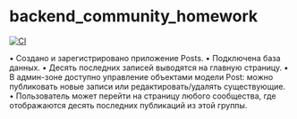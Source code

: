 # backend_community_homework

[![CI](https://github.com/yandex-praktikum/hw02_community/actions/workflows/python-app.yml/badge.svg?branch=master)](https://github.com/yandex-praktikum/hw02_community/actions/workflows/python-app.yml)

• Создано и зарегистрировано приложение Posts.
• Подключена база данных.
• Десять последних записей выводятся на главную страницу.
• В админ-зоне доступно управление объектами модели Post: можно публиковать новые записи или редактировать/удалять существующие.
• Пользователь может перейти на страницу любого сообщества, где отображаются десять последних публикаций из этой группы.
